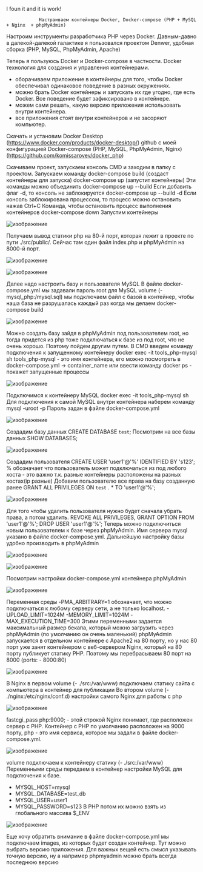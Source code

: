 I foun it and it is work!

                Настраиваем контейнеры Docker, Docker-compose (PHP + MySQL + Nginx  + phpMyAdmin)             
Настроим инструменты разработчика PHP через Docker.
Давным-давно в далекой-далекой галактике я пользовался проектом Denwer, удобная сборка (PHP, MySQL, PhpMyAdmin, Apache)

Теперь я пользуюсь Docker и Docker-compose в частности.
Docker технология для создания и управления контейнерами.
- оборачиваем приложение в контейнеры для того, чтобы Docker обеспечивал одинаковое поведение в разных окружениях.
- можно брать Docker контейнеры и запускать их где угодно, где есть Docker. Все поведение будет зафиксировано в контейнере.
- можем сами решать, какую версию приложения использовать внутри контейнера.
- все приложения стоят внутри контейнеров и не засоряют компьютер.

Скачать и установим Docker Desktop (https://www.docker.com/products/docker-desktop/)
github с моей конфигурацией Docker-compose (PHP, MySQL, PhpMyAdmin, Nginx) (https://github.com/komissarovev/docker_php)

Скачиваем проект, запускаем консоль CMD и заходим в папку с проектом.
Запускаем команду
docker-compose build (создаст контейнеры для запуска)
docker-compose up (запустит контейнеры)
Эти команды можно объединить docker-compose up --build
Если добавить флаг -d, то консоль не заблокируется docker-compose up --build -d
Если консоль заблокирована процессом, то процесс можно остановить нажав Ctrl+C
Команда, чтобы остановить процесс выполнения контейнеров docker-compose down
Запустим контейнеры

![изображение](https://github.com/Filin15488/Docker-compose-PHP-MySQL-Nginx-phpMyAdmin-/assets/92125747/194abda3-a35a-412a-b8d4-94faef344a2e)

Получаем вывод статики php на 80-й порт, которая лежит в проекте по пути ./src/public/. Сейчас там один файл index.php и phpMyAdmin на 8000-й порт.

![изображение](https://github.com/Filin15488/Docker-compose-PHP-MySQL-Nginx-phpMyAdmin-/assets/92125747/c6c6a72c-9541-42df-9bf0-60e9106dd16b)

![изображение](https://github.com/Filin15488/Docker-compose-PHP-MySQL-Nginx-phpMyAdmin-/assets/92125747/a11a22cc-d68d-4a92-a1b1-4916424733bb)

Далее надо настроить базу и пользователя MySQL
В файле docker-compose.yml мы задавали пароль root для MySQL
volume (- mysql_php:/mysql.sql) мы подключаем файл с базой в контейнер, чтобы наша база не разрушалась каждый раз когда мы делаем docker-compose build

![изображение](https://github.com/Filin15488/Docker-compose-PHP-MySQL-Nginx-phpMyAdmin-/assets/92125747/9d79bf1b-7d5d-4a9b-a0d1-1b603f8c75f0)

Можно создать базу зайдя в phpMyAdmin под пользователем root, но тогда придется из php тоже подключаться к базе из под root, что не очень хорошо.
Поэтому пойдем другим путем.
В CMD введем команду подключения к запущенному контейнеру docker exec -it tools_php-mysql sh
tools_php-mysql - это имя контейнера, его можно посмотреть в docker-compose.yml -> container_name или ввести команду docker ps - покажет запущенные процессы

![изображение](https://github.com/Filin15488/Docker-compose-PHP-MySQL-Nginx-phpMyAdmin-/assets/92125747/2df8f5f2-6029-4b81-bc86-0eee87192020)

Подключимся к контейнеру MySQL
docker exec -it tools_php-mysql sh
Для подключения к самой MySQL внутри контейнера наберем команду
mysql -uroot -p
Пароль задан в файле docker-compose.yml

![изображение](https://github.com/Filin15488/Docker-compose-PHP-MySQL-Nginx-phpMyAdmin-/assets/92125747/28d168bf-d6a4-499d-ad92-a140265acec5)

Создадим базу данных CREATE DATABASE `test`;
Посмотрим на все базы данных SHOW DATABASES;

![изображение](https://github.com/Filin15488/Docker-compose-PHP-MySQL-Nginx-phpMyAdmin-/assets/92125747/e7b43d83-3a64-4178-8b28-17235268be59)

Создадим пользователя CREATE USER 'user1'@'%' IDENTIFIED BY 's123';
% обозначает что пользователь может подключаться из под любого хоста - это важно т.к. разные контейнеры расположены на разных хостах(ip разные)
Добавим пользователю все права на базу созданную ранее
GRANT ALL PRIVILEGES ON `test` . * TO 'user1'@'%';

![изображение](https://github.com/Filin15488/Docker-compose-PHP-MySQL-Nginx-phpMyAdmin-/assets/92125747/bc9c368f-e468-4a2e-99d9-93f1be8c7b5b)

Для того чтобы удалить пользователя нужно будет сначала убрать права, а потом удалить.
REVOKE ALL PRIVILEGES, GRANT OPTION FROM 'user1'@'%';
DROP USER 'user1'@'%';
Теперь можно подключиться новым пользователем к базе через phpMyAdmin.
Имя сервера mysql указано в файле docker-compose.yml.
Дальнейшую настройку базы удобно производить в phpMyAdmin

![изображение](https://github.com/Filin15488/Docker-compose-PHP-MySQL-Nginx-phpMyAdmin-/assets/92125747/d1473cf3-4c47-4b54-81bc-f69a0748d373)

![изображение](https://github.com/Filin15488/Docker-compose-PHP-MySQL-Nginx-phpMyAdmin-/assets/92125747/974ebdb1-a782-4c9f-9f23-08708edd2495)

Посмотрим настройки docker-compose.yml контейнера phpMyAdmin

![изображение](https://github.com/Filin15488/Docker-compose-PHP-MySQL-Nginx-phpMyAdmin-/assets/92125747/4bf25051-cf7f-4937-81aa-983ef507e233)

Переменная среды -PMA_ARBITRARY=1 обозначает, что можно подключаться к любому серверу сети, а не только localhost.
-UPLOAD_LIMIT=1024M
-MEMORY_LIMIT=1024M
-MAX_EXECUTION_TIME=300
Этими переменными задается максимальный размер бекапа, который можно загрузить через phpMyAdmin (по умолчанию он очень маленький)
phpMyAdmin запускается в отдельном контейнере с Apache2 на 80 порту, но у нас 80 порт уже занят контейнером с веб-сервером Nginx, который на 80 порту публикует статику PHP.
Поэтому мы перебрасываем 80 порт на 8000 (ports: - 8000:80)

![изображение](https://github.com/Filin15488/Docker-compose-PHP-MySQL-Nginx-phpMyAdmin-/assets/92125747/06922ee1-f0a1-4423-b643-200b73484890)

В Nginx в первом volume (- ./src:/var/www) подключаем статику сайта с компьютера в контейнер для публикации
Во втором volume (- ./nginx:/etc/nginx/conf.d) настройки самого Nginx для работы с php

![изображение](https://github.com/Filin15488/Docker-compose-PHP-MySQL-Nginx-phpMyAdmin-/assets/92125747/79c0b339-c29b-4fcb-aef2-f0b6b1962b98)

fastcgi_pass php:9000; - этой строкой Nginx понимает, где расположен сервер с PHP.
Контейнер с PHP по умолчанию расположен на 9000 порту, php - это имя сервиса, которое мы задали в файле docker-compose.yml.

![изображение](https://github.com/Filin15488/Docker-compose-PHP-MySQL-Nginx-phpMyAdmin-/assets/92125747/4232ea7c-84de-445e-8cb2-6941bbe1080e)

volume подключаем к контейнеру статику (- ./src:/var/www)
Переменными среды передаем в контейнер настройки MySQL для подключения к базе.
- MYSQL_HOST=mysql 
- MYSQL_DATABASE=test_db 
- MYSQL_USER=user1
- MYSQL_PASSWORD=s123
В PHP потом их можно взять из глобального массива $_ENV

![изображение](https://github.com/Filin15488/Docker-compose-PHP-MySQL-Nginx-phpMyAdmin-/assets/92125747/cb7c9883-f11a-45c2-b6e0-2b7e2841fc38)
<?
$connect = mysqli_connect($_ENV["MYSQL_HOST"],$_ENV["MYSQL_USER"],$_ENV["MYSQL_PASSWORD"],$_ENV["MYSQL_DATABASE"]);
if (mysqli_connect_errno()) {
    printf("error: %s\n", mysqli_connect_error());
    exit();
}
mysqli_query($connect, "SET NAMES utf8");
?>


Еще хочу обратить внимание в файле docker-compose.yml мы подключаем images, из которых будет создан контейнер. Тут можно выбрать версию приложения. Для важных вещей есть смысл указывать точную версию, ну а например phpmyadmin можно брать всегда последнюю версию
